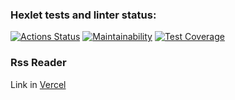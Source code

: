 ### Hexlet tests and linter status:
[![Actions Status](https://github.com/xyzelena/frontend-project-11/actions/workflows/hexlet-check.yml/badge.svg)](https://github.com/xyzelena/frontend-project-11/actions)
[![Maintainability](https://api.codeclimate.com/v1/badges/efd9c4f7971e4aba4a25/maintainability)](https://codeclimate.com/github/xyzelena/frontend-project-11/maintainability)
[![Test Coverage](https://api.codeclimate.com/v1/badges/efd9c4f7971e4aba4a25/test_coverage)](https://codeclimate.com/github/xyzelena/frontend-project-11/test_coverage)

### Rss Reader

Link in [Vercel](https://frontend-project-11-af6bgm782-xyzelenas-projects.vercel.app)